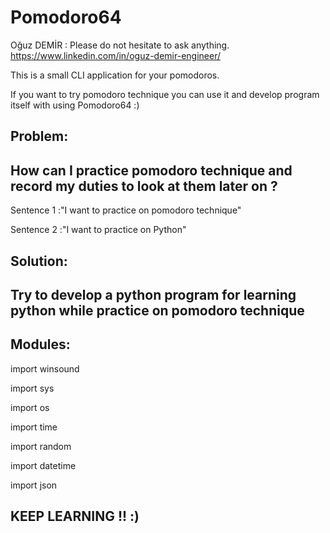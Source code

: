 # Pomodoro64
Oğuz DEMİR : Please do not hesitate to ask anything. https://www.linkedin.com/in/oguz-demir-engineer/

This is a small CLI application for your pomodoros.

If you want to try pomodoro technique you can use it and develop program itself with using Pomodoro64 :)

Problem:
-
How can I practice pomodoro technique and record my duties to look at them later on ?
-
Sentence 1 :"I want to practice on pomodoro technique" 

Sentence 2 :"I want to practice on Python"

Solution:
-
Try to develop a python program for learning python while practice on pomodoro technique
-



Modules:
-
import winsound

import sys

import os

import time

import random

import datetime

import json


KEEP LEARNING !! :)
-



